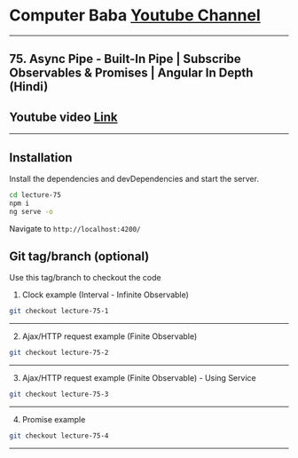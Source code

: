 # Computer Baba [Youtube Channel](https://www.youtube.com/c/ComputerBabaOfficial)

---

## 75. Async Pipe - Built-In Pipe | Subscribe Observables & Promises | Angular In Depth (Hindi)

## Youtube video [Link](https://youtu.be/5nCTego9JVg)

---

## Installation

Install the dependencies and devDependencies and start the server.

```sh
cd lecture-75
npm i
ng serve -o
```

Navigate to `http://localhost:4200/`

## Git tag/branch (optional)

Use this tag/branch to checkout the code

1. Clock example (Interval - Infinite Observable)

```sh
git checkout lecture-75-1
```

---

2. Ajax/HTTP request example (Finite Observable)

```sh
git checkout lecture-75-2
```

---

3. Ajax/HTTP request example (Finite Observable) - Using Service

```sh
git checkout lecture-75-3
```

---

4. Promise example

```sh
git checkout lecture-75-4
```

---
